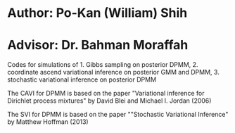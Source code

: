 # Author: Po-Kan (William) Shih
# Advisor: Dr. Bahman Moraffah
Codes for simulations of 1. Gibbs sampling on posterior DPMM, 2. coordinate ascend variational inference on posterior GMM and DPMM, 3. stochastic variational inference on posterior DPMM

The CAVI for DPMM is based on the paper "Variational inference for Dirichlet process mixtures" by David Blei and Michael I. Jordan (2006)

The SVI for DPMM is based on the paper ""Stochastic Variational Inference" by Matthew Hoffman (2013)
